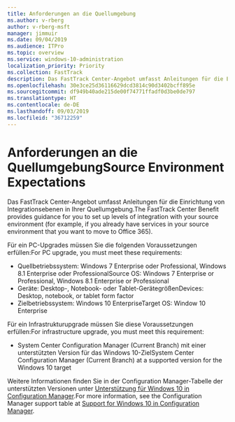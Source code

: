 ```yaml
---
title: Anforderungen an die Quellumgebung
ms.author: v-rberg
author: v-rberg-msft
manager: jimmuir
ms.date: 09/04/2019
ms.audience: ITPro
ms.topic: overview
ms.service: windows-10-administration
localization_priority: Priority
ms.collection: FastTrack
description: Das FastTrack Center-Angebot umfasst Anleitungen für die Einrichtung von Integrationsebenen in Ihrer Quellumgebung für die Bereitstellung von Windows 10.
ms.openlocfilehash: 30e3ce25d36116629dcd3814c90d3402bcff895e
ms.sourcegitcommit: df949b40ade215de00f74771ffadf0d3be0de797
ms.translationtype: HT
ms.contentlocale: de-DE
ms.lasthandoff: 09/03/2019
ms.locfileid: "36712259"
---
```

# <a name="source-environment-expectations"></a><span data-ttu-id="46e84-103">Anforderungen an die Quellumgebung</span><span class="sxs-lookup"><span data-stu-id="46e84-103">Source Environment Expectations</span></span>

<span data-ttu-id="46e84-104">Das FastTrack Center-Angebot umfasst Anleitungen für die Einrichtung von Integrationsebenen in Ihrer Quellumgebung.</span><span class="sxs-lookup"><span data-stu-id="46e84-104">The FastTrack Center Benefit provides guidance for you to set up levels of integration with your source environment (for example, if you already have services in your source environment that you want to move to Office 365).</span></span>
  
<span data-ttu-id="46e84-105">Für ein PC-Upgrades müssen Sie die folgenden Voraussetzungen erfüllen:</span><span class="sxs-lookup"><span data-stu-id="46e84-105">For PC upgrade, you must meet these requirements:</span></span>

- <span data-ttu-id="46e84-106">Quellbetriebssystem: Windows 7 Enterprise oder Professional, Windows 8.1 Enterprise oder Professional</span><span class="sxs-lookup"><span data-stu-id="46e84-106">Source OS: Windows 7 Enterprise or Professional, Windows 8.1 Enterprise or Professional</span></span>
- <span data-ttu-id="46e84-107">Geräte: Desktop-, Notebook- oder Tablet-Gerätegrößen</span><span class="sxs-lookup"><span data-stu-id="46e84-107">Devices: Desktop, notebook, or tablet form factor</span></span>
- <span data-ttu-id="46e84-108">Zielbetriebssystem: Windows 10 Enterprise</span><span class="sxs-lookup"><span data-stu-id="46e84-108">Target OS: Window 10 Enterprise</span></span>

<span data-ttu-id="46e84-109">Für ein Infrastrukturupgrade müssen Sie diese Voraussetzungen erfüllen:</span><span class="sxs-lookup"><span data-stu-id="46e84-109">For infrastructure upgrade, you must meet this requirement:</span></span>   

- <span data-ttu-id="46e84-110">System Center Configuration Manager (Current Branch) mit einer unterstützten Version für das Windows 10-Ziel</span><span class="sxs-lookup"><span data-stu-id="46e84-110">System Center Configuration Manager (Current Branch) at a supported version for the Windows 10 target</span></span>

<span data-ttu-id="46e84-111">Weitere Informationen finden Sie in der Configuration Manager-Tabelle der unterstützten Versionen unter [Unterstützung für Windows 10 in Configuration Manager](https://docs.microsoft.com/sccm/core/plan-design/configs/support-for-windows-10).</span><span class="sxs-lookup"><span data-stu-id="46e84-111">For more information, see the Configuration Manager support table at [Support for Windows 10 in Configuration Manager](https://docs.microsoft.com/sccm/core/plan-design/configs/support-for-windows-10).</span></span>
  

 